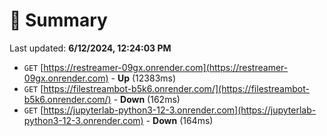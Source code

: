 # 📖 Summary
Last updated: **6/12/2024, 12:24:03 PM**

- `GET` [https://restreamer-09gx.onrender.com](https://restreamer-09gx.onrender.com) - **Up** (12383ms)
- `GET` [https://filestreambot-b5k6.onrender.com/](https://filestreambot-b5k6.onrender.com/) - **Down** (162ms)
- `GET` [https://jupyterlab-python3-12-3.onrender.com](https://jupyterlab-python3-12-3.onrender.com) - **Down** (164ms)
